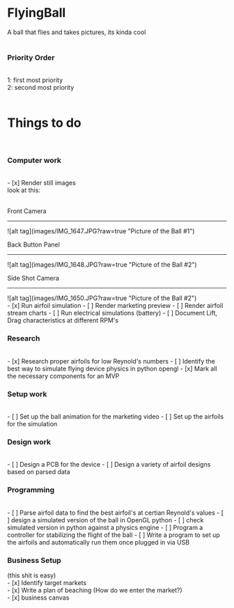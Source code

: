 # FlyingBall
A ball that flies and takes pictures, its kinda cool<br/>
<br/>
<h3>Priority Order</h3><br/>
1: first most priority <br/>
2: second most priority<br/>

<br/>
<h1>Things to do</h1>
<br/>
<h3>Computer work</h3><br/>
- [x] Render still images
<br/>
look at this:<br/>
<br/>
<p>Front Camera</p>
<hr></hr>
![alt tag](images/IMG_1647.JPG?raw=true "Picture of the Ball #1")
<p>Back Button Panel</p>
<hr></hr>
![alt tag](images/IMG_1648.JPG?raw=true "Picture of the Ball #2")
<p>Side Shot Camera</p>
<hr></hr>
![alt tag](images/IMG_1650.JPG?raw=true "Picture of the Ball #2")
<br/>
- [x] Run airfoil simulation
- [ ] Render marketing preview
- [ ] Render airfoil stream charts
- [ ] Run electrical simulations (battery)
- [ ] Document Lift, Drag characteristics at different RPM's
<br/>
<h3>Research</h3><br/>
- [x] Research proper airfoils for low Reynold's numbers
- [ ] Identify the best way to simulate flying device physics in python opengl
- [x] Mark all the necessary components for an MVP
<h3>Setup work</h3><br/>
- [ ] Set up the ball animation for the marketing video
- [ ] Set up the airfoils for the simulation
<h3>Design work</h3><br/>
- [ ] Design a PCB for the device
- [ ] Design a variety of airfoil designs based on parsed data
<br/>
<h3>Programming</h3><br/>
- [ ] Parse airfoil data to find the best airfoil's at certian Reynold's values
- [ ] design a simulated version of the ball in OpenGL python
- [ ] check simulated version in python against a physics engine
- [ ] Program a controller for stabilizing the flight of the ball
- [ ] Write a program to set up the airfoils and automatically run them once plugged in via USB
<br/>
<h3>Business Setup</h3>
(this shit is easy)
<br/>
- [x] Identify target markets<br/>
- [x] Write a plan of beaching (How do we enter the market?)<br/>
- [x] business canvas<br/>
<br/>
